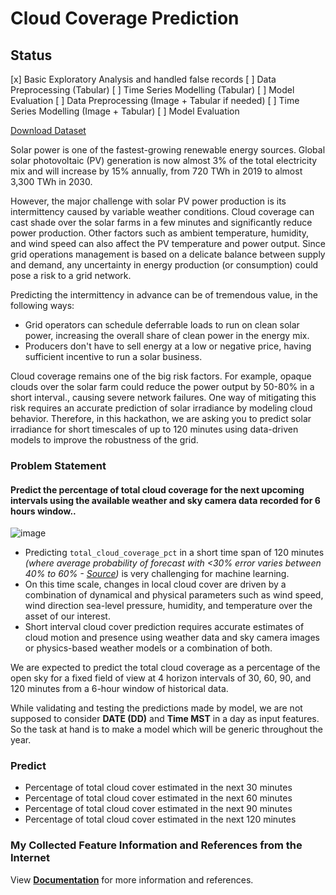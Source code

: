 # Cloud Coverage Prediction

## Status
[x] Basic Exploratory Analysis and handled false records
[ ] Data Preprocessing (Tabular)
[ ] Time Series Modelling (Tabular)
[ ] Model Evaluation
[ ] Data Preprocessing (Image + Tabular if needed)
[ ] Time Series Modelling (Image + Tabular)
[ ] Model Evaluation

[Download Dataset](https://he-public-data.s3.ap-southeast-1.amazonaws.com/shell_dataset.zip)  

Solar power is one of the fastest-growing renewable energy sources. Global solar photovoltaic (PV) generation is now almost 3% of the total electricity mix and will increase by 15% annually, from 720 TWh in 2019 to almost 3,300 TWh in 2030.  

However, the major challenge with solar PV power production is its intermittency caused by variable weather conditions. Cloud coverage can cast shade over the solar farms in a few minutes and significantly reduce power production. Other factors such as ambient temperature, humidity, and wind speed can also affect the PV temperature and power output. Since grid operations management is based on a delicate balance between supply and demand, any uncertainty in energy production (or consumption) could pose a risk to a grid network.  

Predicting the intermittency in advance can be of tremendous value, in the following ways:  
- Grid operators can schedule deferrable loads to run on clean solar power, increasing the overall share of clean power in the energy mix.
- Producers don't have to sell energy at a low or negative price, having sufficient incentive to run a solar business.  

Cloud coverage remains one of the big risk factors. For example, opaque clouds over the solar farm could reduce the power output by 50-80% in a short interval., causing severe network failures. One way of mitigating this risk requires an accurate prediction of solar irradiance by modeling cloud behavior. Therefore, in this hackathon, we are asking you to predict solar irradiance for short timescales of up to 120 minutes using data-driven models to improve the robustness of the grid.  

### Problem Statement  

#### Predict the percentage of total cloud coverage for the next upcoming intervals using the available weather and sky camera data recorded for 6 hours window..

![image](https://user-images.githubusercontent.com/32392924/137149765-f429108e-aaf5-4820-bdc3-9b7499b32c7a.png)

- Predicting `total_cloud_coverage_pct` in a short time span of 120 minutes *(where average probability of forecast with <30% error varies between 40% to 60% - [Source](https://arxiv.org/abs/1011.3863))* is very challenging for machine learning.
- On this time scale, changes in local cloud cover are driven by a combination of dynamical and physical parameters such as wind speed, wind direction sea-level pressure, humidity, and temperature over the asset of our interest.
- Short interval cloud cover prediction requires accurate estimates of cloud motion and presence using weather data and sky camera images or physics-based weather models or a combination of both.  

We are expected to predict the total cloud coverage as a percentage of the open sky for a fixed field of view at 4 horizon intervals of 30, 60, 90, and 120 minutes from a 6-hour window of historical data.  

While validating and testing the predictions made by model, we are not supposed to consider **DATE (DD)** and **Time MST** in a day as input features.  
So the task at hand is to make a model which will be generic throughout the year. 

### Predict
- Percentage of total cloud cover estimated in the next 30 minutes
- Percentage of total cloud cover estimated in the next 60 minutes
- Percentage of total cloud cover estimated in the next 90 minutes
- Percentage of total cloud cover estimated in the next 120 minutes 

### My Collected Feature Information and References from the Internet
View [**Documentation**](https://github.com/mrutyunjay17/solar-power-prediction/blob/main/Documentation.md) for more information and references.